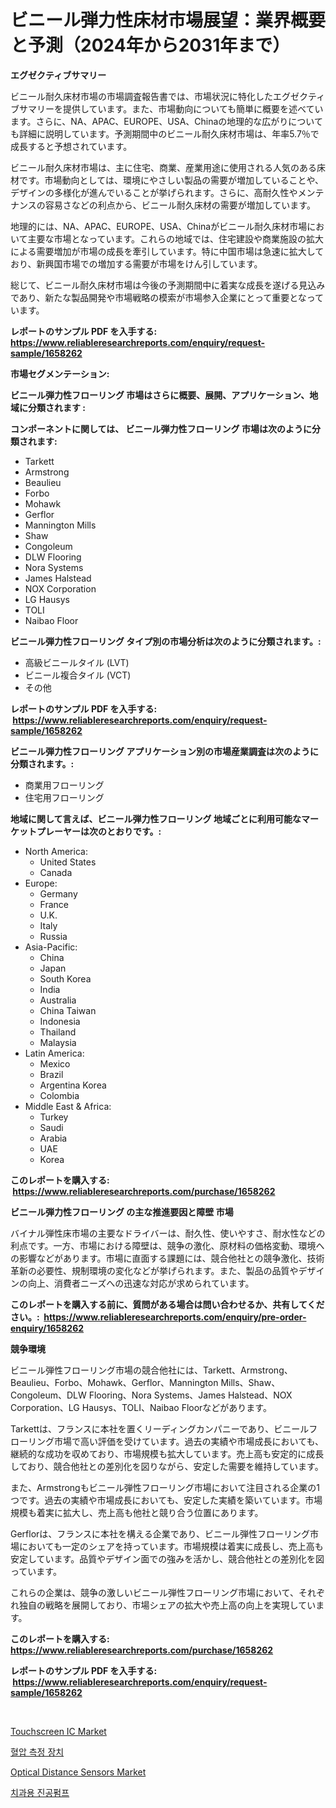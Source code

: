 <p><h1>ビニール弾力性床材市場展望：業界概要と予測（2024年から2031年まで）</h1></p><p><strong>エグゼクティブサマリー</strong></p>
<p><p>ビニール耐久床材市場の市場調査報告書では、市場状況に特化したエグゼクティブサマリーを提供しています。また、市場動向についても簡単に概要を述べています。さらに、NA、APAC、EUROPE、USA、Chinaの地理的な広がりについても詳細に説明しています。予測期間中のビニール耐久床材市場は、年率5.7％で成長すると予想されています。</p><p>ビニール耐久床材市場は、主に住宅、商業、産業用途に使用される人気のある床材です。市場動向としては、環境にやさしい製品の需要が増加していることや、デザインの多様化が進んでいることが挙げられます。さらに、高耐久性やメンテナンスの容易さなどの利点から、ビニール耐久床材の需要が増加しています。</p><p>地理的には、NA、APAC、EUROPE、USA、Chinaがビニール耐久床材市場において主要な市場となっています。これらの地域では、住宅建設や商業施設の拡大による需要増加が市場の成長を牽引しています。特に中国市場は急速に拡大しており、新興国市場での増加する需要が市場をけん引しています。</p><p>総じて、ビニール耐久床材市場は今後の予測期間中に着実な成長を遂げる見込みであり、新たな製品開発や市場戦略の模索が市場参入企業にとって重要となっています。</p></p>
<p><strong>レポートのサンプル PDF を入手する: <a href="https://www.reliableresearchreports.com/enquiry/request-sample/1658262">https://www.reliableresearchreports.com/enquiry/request-sample/1658262</a></strong></p>
<p><strong>市場セグメンテーション:</strong></p>
<p><strong> ビニール弾力性フローリング 市場はさらに概要、展開、アプリケーション、地域に分類されます :</strong></p>
<p><strong>コンポーネントに関しては、 ビニール弾力性フローリング 市場は次のように分類されます: &nbsp;</strong></p>
<p><ul><li>Tarkett</li><li>Armstrong</li><li>Beaulieu</li><li>Forbo</li><li>Mohawk</li><li>Gerflor</li><li>Mannington Mills</li><li>Shaw</li><li>Congoleum</li><li>DLW Flooring</li><li>Nora Systems</li><li>James Halstead</li><li>NOX Corporation</li><li>LG Hausys</li><li>TOLI</li><li>Naibao Floor</li></ul></p>
<p><strong> ビニール弾力性フローリング タイプ別の市場分析は次のように分類されます。:</strong></p>
<p><ul><li>高級ビニールタイル (LVT)</li><li>ビニール複合タイル (VCT)</li><li>その他</li></ul></p>
<p><strong>レポートのサンプル PDF を入手する: &nbsp;<a href="https://www.reliableresearchreports.com/enquiry/request-sample/1658262">https://www.reliableresearchreports.com/enquiry/request-sample/1658262</a></strong></p>
<p><strong> ビニール弾力性フローリング アプリケーション別の市場産業調査は次のように分類されます。:</strong></p>
<p><ul><li>商業用フローリング</li><li>住宅用フローリング</li></ul></p>
<p><strong>地域に関して言えば、ビニール弾力性フローリング 地域ごとに利用可能なマーケットプレーヤーは次のとおりです。:</strong></p>
<p><ul>
    <li>
        North America:
        <ul>
            <li>United States</li>
            <li>Canada</li>
        </ul>
    </li>
    <li>
        Europe:
        <ul>
            <li>Germany</li>
            <li>France</li>
            <li>U.K.</li>
            <li>Italy</li>
            <li>Russia</li>
        </ul>
    </li>
    <li>
        Asia-Pacific:
        <ul>
            <li>China</li>
            <li>Japan</li>
            <li>South Korea</li>
            <li>India</li>
            <li>Australia</li>
            <li>China Taiwan</li>
            <li>Indonesia</li>
            <li>Thailand</li>
            <li>Malaysia</li>
        </ul>
    </li>
    <li>
        Latin America:
        <ul>
            <li>Mexico</li>
            <li>Brazil</li>
            <li>Argentina Korea</li>
            <li>Colombia</li>
        </ul>
    </li>
    <li>
        Middle East & Africa:
        <ul>
            <li>Turkey</li>
            <li>Saudi</li>
            <li>Arabia</li>
            <li>UAE</li>
            <li>Korea</li>
        </ul>
    </li>
    </ul></p>
<p><strong>このレポートを購入する: &nbsp;<a href="https://www.reliableresearchreports.com/purchase/1658262">https://www.reliableresearchreports.com/purchase/1658262</a></strong></p>
<p><strong>ビニール弾力性フローリング の主な推進要因と障壁 市場</strong></p>
<p><p>バイナル弾性床市場の主要なドライバーは、耐久性、使いやすさ、耐水性などの利点です。一方、市場における障壁は、競争の激化、原材料の価格変動、環境への影響などがあります。市場に直面する課題には、競合他社との競争激化、技術革新の必要性、規制環境の変化などが挙げられます。また、製品の品質やデザインの向上、消費者ニーズへの迅速な対応が求められています。</p></p>
<p><strong>このレポートを購入する前に、質問がある場合は問い合わせるか、共有してください。:&nbsp; <a href="https://www.reliableresearchreports.com/enquiry/pre-order-enquiry/1658262">https://www.reliableresearchreports.com/enquiry/pre-order-enquiry/1658262</a></strong></p>
<p><strong>競争環境</strong></p>
<p><p>ビニール弾性フローリング市場の競合他社には、Tarkett、Armstrong、Beaulieu、Forbo、Mohawk、Gerflor、Mannington Mills、Shaw、Congoleum、DLW Flooring、Nora Systems、James Halstead、NOX Corporation、LG Hausys、TOLI、Naibao Floorなどがあります。</p><p>Tarkettは、フランスに本社を置くリーディングカンパニーであり、ビニールフローリング市場で高い評価を受けています。過去の実績や市場成長においても、継続的な成功を収めており、市場規模も拡大しています。売上高も安定的に成長しており、競合他社との差別化を図りながら、安定した需要を維持しています。</p><p>また、Armstrongもビニール弾性フローリング市場において注目される企業の1つです。過去の実績や市場成長においても、安定した実績を築いています。市場規模も着実に拡大し、売上高も他社と競り合う位置にあります。</p><p>Gerflorは、フランスに本社を構える企業であり、ビニール弾性フローリング市場においても一定のシェアを持っています。市場規模は着実に成長し、売上高も安定しています。品質やデザイン面での強みを活かし、競合他社との差別化を図っています。</p><p>これらの企業は、競争の激しいビニール弾性フローリング市場において、それぞれ独自の戦略を展開しており、市場シェアの拡大や売上高の向上を実現しています。</p></p>
<p><strong>このレポートを購入する: &nbsp; <a href="https://www.reliableresearchreports.com/purchase/1658262">https://www.reliableresearchreports.com/purchase/1658262</a></strong></p>
<p><strong>レポートのサンプル PDF を入手する: &nbsp;<a href="https://www.reliableresearchreports.com/enquiry/request-sample/1658262">https://www.reliableresearchreports.com/enquiry/request-sample/1658262</a></strong><strong></strong></p>
<p>&nbsp;</p>
<p><p><a href="https://github.com/cecuraprangm/Market-Research-Report-List-2/blob/main/touchscreen-ic-market.md">Touchscreen IC Market</a></p><p><a href="https://github.com/TimmyMann6767/Market-Research-Report-List-1/blob/main/415568111485.md">혈압 측정 장치</a></p><p><a href="https://github.com/fiixsa/Market-Research-Report-List-2/blob/main/optical-distance-sensors-market.md">Optical Distance Sensors Market</a></p><p><a href="https://github.com/JeromeRtyau89966/Market-Research-Report-List-1/blob/main/482364811486.md">치과용 진공펌프</a></p></p>